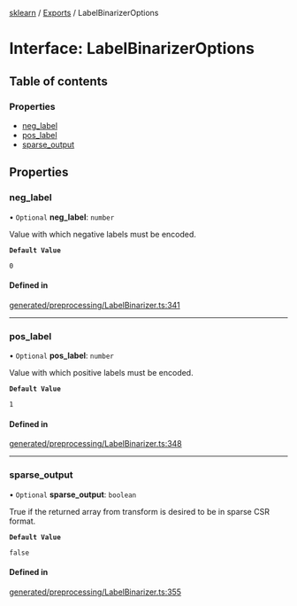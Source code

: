 [sklearn](../readme.md) / [Exports](../modules.md) / LabelBinarizerOptions

# Interface: LabelBinarizerOptions

## Table of contents

### Properties

- [neg\_label](LabelBinarizerOptions.md#neg_label)
- [pos\_label](LabelBinarizerOptions.md#pos_label)
- [sparse\_output](LabelBinarizerOptions.md#sparse_output)

## Properties

### neg\_label

• `Optional` **neg\_label**: `number`

Value with which negative labels must be encoded.

**`Default Value`**

`0`

#### Defined in

[generated/preprocessing/LabelBinarizer.ts:341](https://github.com/transitive-bullshit/scikit-learn-ts/blob/367336a/packages/sklearn/src/generated/preprocessing/LabelBinarizer.ts#L341)

___

### pos\_label

• `Optional` **pos\_label**: `number`

Value with which positive labels must be encoded.

**`Default Value`**

`1`

#### Defined in

[generated/preprocessing/LabelBinarizer.ts:348](https://github.com/transitive-bullshit/scikit-learn-ts/blob/367336a/packages/sklearn/src/generated/preprocessing/LabelBinarizer.ts#L348)

___

### sparse\_output

• `Optional` **sparse\_output**: `boolean`

True if the returned array from transform is desired to be in sparse CSR format.

**`Default Value`**

`false`

#### Defined in

[generated/preprocessing/LabelBinarizer.ts:355](https://github.com/transitive-bullshit/scikit-learn-ts/blob/367336a/packages/sklearn/src/generated/preprocessing/LabelBinarizer.ts#L355)
